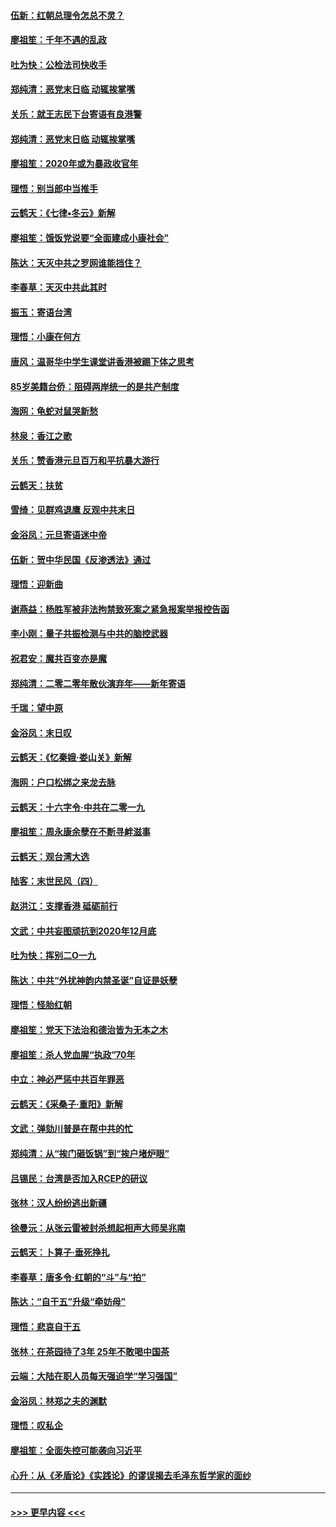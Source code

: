 #### [伍新：红朝总理令怎总不灵？](../pages/nsc993/n11770813.md?t=01061611) 
#### [廖祖笙：千年不遇的乱政](../pages/nsc993/n11770373.md?t=01061611) 
#### [吐为快：公检法司快收手](../pages/nsc993/n11770359.md?t=01061611) 
#### [郑纯清：恶党末日临 动辄挨掌嘴](../pages/nsc993/n11769912.md?t=01061611) 
#### [关乐：就王志民下台寄语有良港警](../pages/nsc993/n11769903.md?t=01061611) 
#### [郑纯清：恶党末日临 动辄挨掌嘴](../pages/nsc993/n11769356.md?t=01061611) 
#### [廖祖笙：2020年或为暴政收官年](../pages/nsc993/n11768216.md?t=01061611) 
#### [理悟：别当郎中当推手](../pages/nsc993/n11768243.md?t=01061611) 
#### [云鹤天：《七律▪冬云》新解](../pages/nsc993/n11768204.md?t=01061611) 
#### [廖祖笙：饿饭党说要“全面建成小康社会”](../pages/nsc993/n11767482.md?t=01061611) 
#### [陈达：天灭中共之罗网谁能挡住？](../pages/nsc993/n11767465.md?t=01061611) 
#### [李春草：天灭中共此其时](../pages/nsc993/n11767452.md?t=01061611) 
#### [振玉：寄语台湾](../pages/nsc993/n11767432.md?t=01061611) 
#### [理悟：小康在何方](../pages/nsc993/n11767394.md?t=01061611) 
#### [唐风：温哥华中学生课堂讲香港被踢下体之思考](../pages/nsc993/n11766848.md?t=01061611) 
#### [85岁美籍台侨：阻碍两岸统一的是共产制度](../pages/nsc993/n11765043.md?t=01061611) 
#### [海网：龟蛇对鼠哭新愁](../pages/nsc993/n11764895.md?t=01061611) 
#### [林泉：香江之歌](../pages/nsc993/n11764415.md?t=01061611) 
#### [关乐：赞香港元旦百万和平抗暴大游行](../pages/nsc993/n11764382.md?t=01061611) 
#### [云鹤天：扶贫](../pages/nsc993/n11764245.md?t=01061611) 
#### [雪绮：见群鸡退鹰  反观中共末日](../pages/nsc993/n11762112.md?t=01061611) 
#### [金浴凤：元旦寄语迷中帝](../pages/nsc993/n11761788.md?t=01061611) 
#### [伍新：贺中华民国《反渗透法》通过](../pages/nsc993/n11761994.md?t=01061611) 
#### [理悟：迎新曲](../pages/nsc993/n11761152.md?t=01061611) 
#### [谢燕益：杨胜军被非法拘禁致死案之紧急报案举报控告函](../pages/nsc993/n11756134.md?t=01061611) 
#### [李小刚：量子共振检测与中共的脑控武器](../pages/nsc993/n11754518.md?t=01061611) 
#### [祝君安：魔共百变亦是魔](../pages/nsc993/n11754469.md?t=01061611) 
#### [郑纯清：二零二零年散伙演弃年——新年寄语](../pages/nsc993/n11754195.md?t=01061611) 
#### [千瑞：望中原](../pages/nsc993/n11754159.md?t=01061611) 
#### [金浴凤：末日叹](../pages/nsc993/n11752359.md?t=01061611) 
#### [云鹤天：《忆秦娥‧娄山关》新解](../pages/nsc993/n11752348.md?t=01061611) 
#### [海网：户口松绑之来龙去脉](../pages/nsc993/n11752328.md?t=01061611) 
#### [云鹤天：十六字令‧中共在二零一九](../pages/nsc993/n11752305.md?t=01061611) 
#### [廖祖笙：周永康余孽在不断寻衅滋事](../pages/nsc993/n11751013.md?t=01061611) 
#### [云鹤天：观台湾大选](../pages/nsc993/n11751007.md?t=01061611) 
#### [陆客：末世民风（四）](../pages/nsc993/n11749203.md?t=01061611) 
#### [赵洪江：支撑香港 砥砺前行](../pages/nsc993/n11748482.md?t=01061611) 
#### [文武：中共妄图顽抗到2020年12月底](../pages/nsc993/n11748446.md?t=01061611) 
#### [吐为快：挥别二O一九](../pages/nsc993/n11748411.md?t=01061611) 
#### [陈达：中共“外扰神韵内禁圣诞”自证是妖孽](../pages/nsc993/n11748226.md?t=01061611) 
#### [理悟：怪胎红朝](../pages/nsc993/n11748206.md?t=01061611) 
#### [廖祖笙：党天下法治和德治皆为无本之木](../pages/nsc993/n11748135.md?t=01061611) 
#### [廖祖笙：杀人党血腥“执政”70年](../pages/nsc993/n11745144.md?t=01061611) 
#### [中立：神必严惩中共百年罪恶](../pages/nsc993/n11744970.md?t=01061611) 
#### [云鹤天：《采桑子‧重阳》新解](../pages/nsc993/n11744948.md?t=01061611) 
#### [文武：弹劾川普是在帮中共的忙](../pages/nsc993/n11744758.md?t=01061611) 
#### [郑纯清：从“挨门砸饭锅”到“挨户堵炉眼”](../pages/nsc993/n11744745.md?t=01061611) 
#### [吕锡民：台湾是否加入RCEP的研议](../pages/nsc993/n11744701.md?t=01061611) 
#### [张林：汉人纷纷逃出新疆](../pages/nsc993/n11743530.md?t=01061611) 
#### [徐曼沅：从张云雷被封杀想起相声大师吴兆南](../pages/nsc993/n11741816.md?t=01061611) 
#### [云鹤天：卜算子‧垂死挣扎](../pages/nsc993/n11739956.md?t=01061611) 
#### [李春草：唐多令‧红朝的“斗”与“拍”](../pages/nsc993/n11739830.md?t=01061611) 
#### [陈达：“自干五”升级“牵妨母”](../pages/nsc993/n11739724.md?t=01061611) 
#### [理悟：悲哀自干五](../pages/nsc993/n11739547.md?t=01061611) 
#### [张林：在茶园待了3年 25年不敢喝中国茶](../pages/nsc993/n11739240.md?t=01061611) 
#### [云端：大陆在职人员每天强迫学“学习强国”](../pages/nsc993/n11738735.md?t=01061611) 
#### [金浴凤：林郑之夫的渊默](../pages/nsc993/n11737735.md?t=01061611) 
#### [理悟：叹私企](../pages/nsc993/n11737715.md?t=01061611) 
#### [廖祖笙：全面失控可能袭向习近平](../pages/nsc993/n11737704.md?t=01061611) 
#### [心升：从《矛盾论》《实践论》的谬误揭去毛泽东哲学家的面纱](../pages/nsc993/n11736962.md?t=01061611) 

----
#### [ >>> 更早内容 <<< ](../indexes/nsc993-earlier.md)
